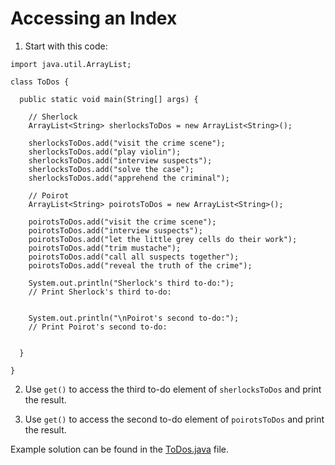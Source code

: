 # Accessing an Index

1. Start with this code:

```
import java.util.ArrayList;

class ToDos {
    
  public static void main(String[] args) {
    
    // Sherlock
    ArrayList<String> sherlocksToDos = new ArrayList<String>();
    
    sherlocksToDos.add("visit the crime scene");
    sherlocksToDos.add("play violin");
    sherlocksToDos.add("interview suspects");
    sherlocksToDos.add("solve the case");
    sherlocksToDos.add("apprehend the criminal");
    
    // Poirot
    ArrayList<String> poirotsToDos = new ArrayList<String>();
    
    poirotsToDos.add("visit the crime scene");
    poirotsToDos.add("interview suspects");
    poirotsToDos.add("let the little grey cells do their work");
    poirotsToDos.add("trim mustache");
    poirotsToDos.add("call all suspects together");
    poirotsToDos.add("reveal the truth of the crime");
    
    System.out.println("Sherlock's third to-do:");
    // Print Sherlock's third to-do:
    
    
    System.out.println("\nPoirot's second to-do:");
    // Print Poirot's second to-do:
    
    
  }
  
}
```

2. Use ```get()``` to access the third to-do element of ```sherlocksToDos``` and print the result.

3. Use ```get()``` to access the second to-do element of ```poirotsToDos``` and print the result.

Example solution can be found in the [ToDos.java](https://github.com/upliftdev/Foundations/blob/main/6.ArrayLists/Accessing_an_Index/src/main/java/com/examples/lists/ToDos.java) file.
